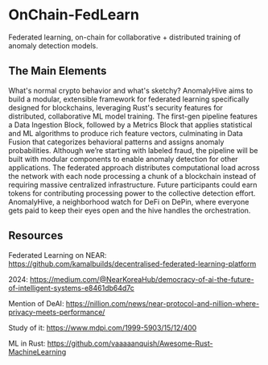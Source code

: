 # OnChain-FedLearn
Federated learning, on-chain for collaborative + distributed training of anomaly detection models.

## The Main Elements
What's normal crypto behavior and what's sketchy? AnomalyHive aims to build a modular, extensible framework for federated learning specifically designed for blockchains, leveraging Rust's security features for distributed, collaborative ML model training. The first-gen pipeline features a Data Ingestion Block, followed by a Metrics Block that applies statistical and ML algorithms to produce rich feature vectors, culminating in Data Fusion that categorizes behavioral patterns and assigns anomaly probabilities. Although we’re starting with labeled fraud, the pipeline will be built with modular components to enable anomaly detection for other applications. The federated approach distributes computational load across the network with each node processing a chunk of a blockchain instead of requiring massive centralized infrastructure. Future participants could earn tokens for contributing processing power to the collective detection effort. AnomalyHive, a neighborhood watch for DeFi on DePin, where everyone gets paid to keep their eyes open and the hive handles the orchestration.

## Resources
Federated Learning on NEAR: https://github.com/kamalbuilds/decentralised-federated-learning-platform

2024: https://medium.com/@NearKoreaHub/democracy-of-ai-the-future-of-intelligent-systems-e8461db64d7c

Mention of DeAI: https://nillion.com/news/near-protocol-and-nillion-where-privacy-meets-performance/

Study of it: https://www.mdpi.com/1999-5903/15/12/400

ML in Rust: https://github.com/vaaaaanquish/Awesome-Rust-MachineLearning
